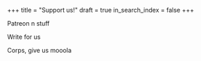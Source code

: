+++
title = "Support us!"
draft = true
in_search_index = false
+++

Patreon n stuff

Write for us

Corps, give us mooola